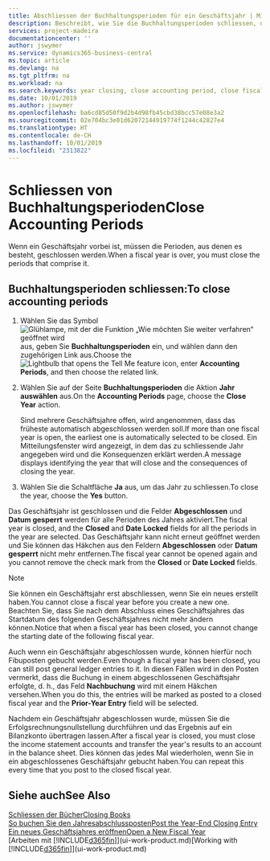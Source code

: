 ```yaml
---
title: Abschliessen der Buchhaltungsperioden für ein Geschäftsjahr | Microsoft Docs
description: Beschreibt, wie Sie die Buchhaltungsperioden schliessen, die das Geschäftsjahr ausmachen.
services: project-madeira
documentationcenter: ''
author: jswymer
ms.service: dynamics365-business-central
ms.topic: article
ms.devlang: na
ms.tgt_pltfrm: na
ms.workload: na
ms.search.keywords: year closing, close accounting period, close fiscal year, bank account detailed trial balance
ms.date: 10/01/2019
ms.author: jswymer
ms.openlocfilehash: ba6cd85d50f9d2b4d98fb45cbd38bcc57e08e3a2
ms.sourcegitcommit: 02e704bc3e01d62072144919774f1244c42827e4
ms.translationtype: HT
ms.contentlocale: de-CH
ms.lasthandoff: 10/01/2019
ms.locfileid: "2313822"
---
```

# <a name="close-accounting-periods"></a><span data-ttu-id="4f512-103">Schliessen von Buchhaltungsperioden</span><span class="sxs-lookup"><span data-stu-id="4f512-103">Close Accounting Periods</span></span>
<span data-ttu-id="4f512-104">Wenn ein Geschäftsjahr vorbei ist, müssen die Perioden, aus denen es besteht, geschlossen werden.</span><span class="sxs-lookup"><span data-stu-id="4f512-104">When a fiscal year is over, you must close the periods that comprise it.</span></span>

## <a name="to-close-accounting-periods"></a><span data-ttu-id="4f512-105">Buchhaltungsperioden schliessen:</span><span class="sxs-lookup"><span data-stu-id="4f512-105">To close accounting periods</span></span>
1. <span data-ttu-id="4f512-106">Wählen Sie das Symbol ![Glühlampe, mit der die Funktion „Wie möchten Sie weiter verfahren“ geöffnet wird](media/ui-search/search_small.png "Wie möchten Sie weiter verfahren?") aus, geben Sie **Buchhaltungsperioden** ein, und wählen dann den zugehörigen Link aus.</span><span class="sxs-lookup"><span data-stu-id="4f512-106">Choose the ![Lightbulb that opens the Tell Me feature](media/ui-search/search_small.png "Tell me what you want to do") icon, enter **Accounting Periods**, and then choose the related link.</span></span>
2. <span data-ttu-id="4f512-107">Wählen Sie auf der Seite **Buchhaltungsperioden** die Aktion **Jahr auswählen** aus.</span><span class="sxs-lookup"><span data-stu-id="4f512-107">On the **Accounting Periods** page, choose the **Close Year** action.</span></span>

    <span data-ttu-id="4f512-108">Sind mehrere Geschäftsjahre offen, wird angenommen, dass das früheste automatisch abgeschlossen werden soll.</span><span class="sxs-lookup"><span data-stu-id="4f512-108">If more than one fiscal year is open, the earliest one is automatically selected to be closed.</span></span> <span data-ttu-id="4f512-109">Ein Mitteilungsfenster wird angezeigt, in dem das zu schliessende Jahr angegeben wird und die Konsequenzen erklärt werden.</span><span class="sxs-lookup"><span data-stu-id="4f512-109">A message displays identifying the year that will close and the consequences of closing the year.</span></span>
3. <span data-ttu-id="4f512-110">Wählen Sie die Schaltfläche **Ja** aus, um das Jahr zu schliessen.</span><span class="sxs-lookup"><span data-stu-id="4f512-110">To close the year, choose the **Yes** button.</span></span>

<span data-ttu-id="4f512-111">Das Geschäftsjahr ist geschlossen und die Felder **Abgeschlossen** und **Datum gesperrt** werden für alle Perioden des Jahres aktiviert.</span><span class="sxs-lookup"><span data-stu-id="4f512-111">The fiscal year is closed, and the **Closed** and **Date Locked** fields for all the periods in the year are selected.</span></span> <span data-ttu-id="4f512-112">Das Geschäftsjahr kann nicht erneut geöffnet werden und Sie können das Häkchen aus den Feldern **Abgeschlossen** oder **Datum gesperrt** nicht mehr entfernen.</span><span class="sxs-lookup"><span data-stu-id="4f512-112">The fiscal year cannot be opened again and you cannot remove the check mark from the **Closed** or **Date Locked** fields.</span></span>

> [!NOTE]  
>   <span data-ttu-id="4f512-113">Sie können ein Geschäftsjahr erst abschliessen, wenn Sie ein neues erstellt haben.</span><span class="sxs-lookup"><span data-stu-id="4f512-113">You cannot close a fiscal year before you create a new one.</span></span> <span data-ttu-id="4f512-114">Beachten Sie, dass Sie nach dem Abschluss eines Geschäftsjahres das Startdatum des folgenden Geschäftsjahres nicht mehr ändern können.</span><span class="sxs-lookup"><span data-stu-id="4f512-114">Notice that when a fiscal year has been closed, you cannot change the starting date of the following fiscal year.</span></span>

<span data-ttu-id="4f512-115">Auch wenn ein Geschäftsjahr abgeschlossen wurde, können hierfür noch Fibuposten gebucht werden.</span><span class="sxs-lookup"><span data-stu-id="4f512-115">Even though a fiscal year has been closed, you can still post general ledger entries to it.</span></span> <span data-ttu-id="4f512-116">In diesen Fällen wird in den Posten vermerkt, dass die Buchung in einem abgeschlossenen Geschäftsjahr erfolgte, d. h., das Feld **Nachbuchung** wird mit einem Häkchen versehen.</span><span class="sxs-lookup"><span data-stu-id="4f512-116">When you do this, the entries will be marked as posted to a closed fiscal year and the **Prior-Year Entry** field will be selected.</span></span>

<span data-ttu-id="4f512-117">Nachdem ein Geschäftsjahr abgeschlossen wurde, müssen Sie die Erfolgsrechnungsnullstellung durchführen und das Ergebnis auf ein Bilanzkonto übertragen lassen.</span><span class="sxs-lookup"><span data-stu-id="4f512-117">After a fiscal year is closed, you must close the income statement accounts and transfer the year's results to an account in the balance sheet.</span></span> <span data-ttu-id="4f512-118">Dies können das jedes Mal wiederholen, wenn Sie in ein abgeschlossenes Geschäftsjahr gebucht haben.</span><span class="sxs-lookup"><span data-stu-id="4f512-118">You can repeat this every time that you post to the closed fiscal year.</span></span>

## <a name="see-also"></a><span data-ttu-id="4f512-119">Siehe auch</span><span class="sxs-lookup"><span data-stu-id="4f512-119">See Also</span></span>
[<span data-ttu-id="4f512-120">Schliessen der Bücher</span><span class="sxs-lookup"><span data-stu-id="4f512-120">Closing Books</span></span>](year-close-books.md)  
[<span data-ttu-id="4f512-121">So buchen Sie den Jahresabschlussposten</span><span class="sxs-lookup"><span data-stu-id="4f512-121">Post the Year-End Closing Entry</span></span>](year-how-post-year-end-close-entry.md)  
[<span data-ttu-id="4f512-122">Ein neues Geschäftsjahres eröffnen</span><span class="sxs-lookup"><span data-stu-id="4f512-122">Open a New Fiscal Year</span></span>](finance-how-open-new-fiscal-year.md)  
<span data-ttu-id="4f512-123">[Arbeiten mit [!INCLUDE[d365fin](includes/d365fin_md.md)]](ui-work-product.md)</span><span class="sxs-lookup"><span data-stu-id="4f512-123">[Working with [!INCLUDE[d365fin](includes/d365fin_md.md)]](ui-work-product.md)</span></span>
